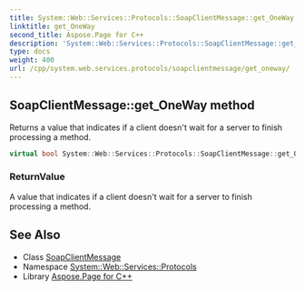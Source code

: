 ```yaml
---
title: System::Web::Services::Protocols::SoapClientMessage::get_OneWay method
linktitle: get_OneWay
second_title: Aspose.Page for C++
description: 'System::Web::Services::Protocols::SoapClientMessage::get_OneWay method. Returns a value that indicates if a client doesn''t wait for a server to finish processing a method in C++.'
type: docs
weight: 400
url: /cpp/system.web.services.protocols/soapclientmessage/get_oneway/
---
```

## SoapClientMessage::get_OneWay method


Returns a value that indicates if a client doesn't wait for a server to finish processing a method.

```cpp
virtual bool System::Web::Services::Protocols::SoapClientMessage::get_OneWay()
```


### ReturnValue

A value that indicates if a client doesn't wait for a server to finish processing a method.

## See Also

* Class [SoapClientMessage](../)
* Namespace [System::Web::Services::Protocols](../../)
* Library [Aspose.Page for C++](../../../)
